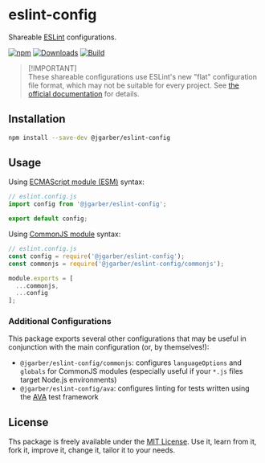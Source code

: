 # eslint-config

Shareable [ESLint](https://eslint.org) configurations.

[![npm](https://img.shields.io/npm/v/@jgarber/eslint-config.svg?logo=npm&style=for-the-badge)](https://www.npmjs.com/package/@jgarber/eslint-config)
[![Downloads](https://img.shields.io/npm/dt/@jgarber/eslint-config.svg?logo=npm&style=for-the-badge)](https://www.npmjs.com/package/@jgarber/eslint-config)
[![Build](https://img.shields.io/github/actions/workflow/status/jgarber623/eslint-config/ci.yml?branch=main&logo=github&style=for-the-badge)](https://github.com/jgarber623/eslint-config/actions/workflows/ci.yml)

> [!IMPORTANT]\
> These shareable configurations use ESLint's new "flat" configuration file format, which may not be suitable for every project. See [the official documentation](https://eslint.org/docs/latest/use/configure/configuration-files-new) for details.

## Installation

```sh
npm install --save-dev @jgarber/eslint-config
```

## Usage

Using [ECMAScript module (ESM)](https://nodejs.org/api/esm.html) syntax:

```js
// eslint.config.js
import config from '@jgarber/eslint-config';

export default config;
```

Using [CommonJS module](https://nodejs.org/api/modules.html) syntax:

```js
// eslint.config.js
const config = require('@jgarber/eslint-config');
const commonjs = require('@jgarber/eslint-config/commonjs');

module.exports = [
  ...commonjs,
  ...config
];
```

### Additional Configurations

This package exports several other configurations that may be useful in conjunction with the main configuration (or, by themselves!):

- `@jgarber/eslint-config/commonjs`: configures `languageOptions` and `globals` for CommonJS modules (especially useful if your `*.js` files target Node.js environments)
- `@jgarber/eslint-config/ava`: configures linting for tests written using the [AVA](https://www.npmjs.com/package/ava) test framework

## License

Ths package is freely available under the [MIT License](https://opensource.org/licenses/MIT). Use it, learn from it, fork it, improve it, change it, tailor it to your needs.
